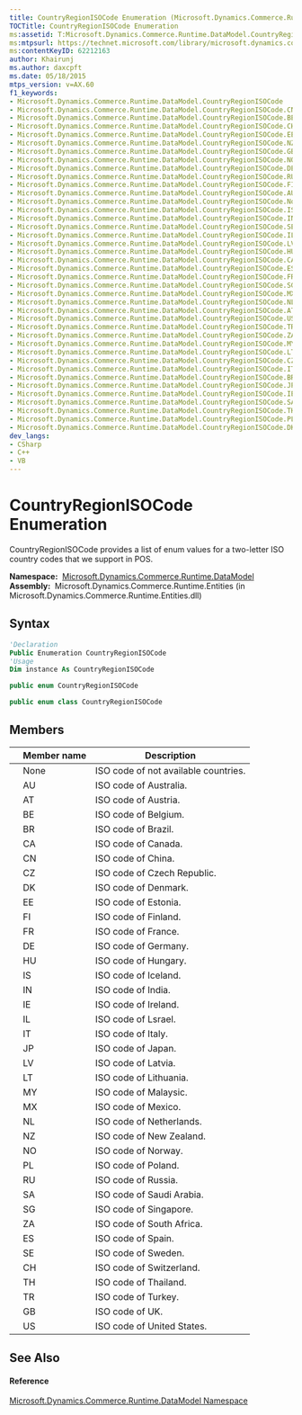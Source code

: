 ```yaml
---
title: CountryRegionISOCode Enumeration (Microsoft.Dynamics.Commerce.Runtime.DataModel)
TOCTitle: CountryRegionISOCode Enumeration
ms:assetid: T:Microsoft.Dynamics.Commerce.Runtime.DataModel.CountryRegionISOCode
ms:mtpsurl: https://technet.microsoft.com/library/microsoft.dynamics.commerce.runtime.datamodel.countryregionisocode(v=AX.60)
ms:contentKeyID: 62212163
author: Khairunj
ms.author: daxcpft
ms.date: 05/18/2015
mtps_version: v=AX.60
f1_keywords:
- Microsoft.Dynamics.Commerce.Runtime.DataModel.CountryRegionISOCode
- Microsoft.Dynamics.Commerce.Runtime.DataModel.CountryRegionISOCode.CN
- Microsoft.Dynamics.Commerce.Runtime.DataModel.CountryRegionISOCode.BE
- Microsoft.Dynamics.Commerce.Runtime.DataModel.CountryRegionISOCode.CH
- Microsoft.Dynamics.Commerce.Runtime.DataModel.CountryRegionISOCode.EE
- Microsoft.Dynamics.Commerce.Runtime.DataModel.CountryRegionISOCode.NZ
- Microsoft.Dynamics.Commerce.Runtime.DataModel.CountryRegionISOCode.GB
- Microsoft.Dynamics.Commerce.Runtime.DataModel.CountryRegionISOCode.NO
- Microsoft.Dynamics.Commerce.Runtime.DataModel.CountryRegionISOCode.DE
- Microsoft.Dynamics.Commerce.Runtime.DataModel.CountryRegionISOCode.RU
- Microsoft.Dynamics.Commerce.Runtime.DataModel.CountryRegionISOCode.FI
- Microsoft.Dynamics.Commerce.Runtime.DataModel.CountryRegionISOCode.AU
- Microsoft.Dynamics.Commerce.Runtime.DataModel.CountryRegionISOCode.None
- Microsoft.Dynamics.Commerce.Runtime.DataModel.CountryRegionISOCode.IS
- Microsoft.Dynamics.Commerce.Runtime.DataModel.CountryRegionISOCode.IN
- Microsoft.Dynamics.Commerce.Runtime.DataModel.CountryRegionISOCode.SE
- Microsoft.Dynamics.Commerce.Runtime.DataModel.CountryRegionISOCode.IL
- Microsoft.Dynamics.Commerce.Runtime.DataModel.CountryRegionISOCode.LV
- Microsoft.Dynamics.Commerce.Runtime.DataModel.CountryRegionISOCode.HU
- Microsoft.Dynamics.Commerce.Runtime.DataModel.CountryRegionISOCode.CA
- Microsoft.Dynamics.Commerce.Runtime.DataModel.CountryRegionISOCode.ES
- Microsoft.Dynamics.Commerce.Runtime.DataModel.CountryRegionISOCode.FR
- Microsoft.Dynamics.Commerce.Runtime.DataModel.CountryRegionISOCode.SG
- Microsoft.Dynamics.Commerce.Runtime.DataModel.CountryRegionISOCode.MX
- Microsoft.Dynamics.Commerce.Runtime.DataModel.CountryRegionISOCode.NL
- Microsoft.Dynamics.Commerce.Runtime.DataModel.CountryRegionISOCode.AT
- Microsoft.Dynamics.Commerce.Runtime.DataModel.CountryRegionISOCode.US
- Microsoft.Dynamics.Commerce.Runtime.DataModel.CountryRegionISOCode.TR
- Microsoft.Dynamics.Commerce.Runtime.DataModel.CountryRegionISOCode.ZA
- Microsoft.Dynamics.Commerce.Runtime.DataModel.CountryRegionISOCode.MY
- Microsoft.Dynamics.Commerce.Runtime.DataModel.CountryRegionISOCode.LT
- Microsoft.Dynamics.Commerce.Runtime.DataModel.CountryRegionISOCode.CZ
- Microsoft.Dynamics.Commerce.Runtime.DataModel.CountryRegionISOCode.IT
- Microsoft.Dynamics.Commerce.Runtime.DataModel.CountryRegionISOCode.BR
- Microsoft.Dynamics.Commerce.Runtime.DataModel.CountryRegionISOCode.JP
- Microsoft.Dynamics.Commerce.Runtime.DataModel.CountryRegionISOCode.IE
- Microsoft.Dynamics.Commerce.Runtime.DataModel.CountryRegionISOCode.SA
- Microsoft.Dynamics.Commerce.Runtime.DataModel.CountryRegionISOCode.TH
- Microsoft.Dynamics.Commerce.Runtime.DataModel.CountryRegionISOCode.PL
- Microsoft.Dynamics.Commerce.Runtime.DataModel.CountryRegionISOCode.DK
dev_langs:
- CSharp
- C++
- VB
---
```


# CountryRegionISOCode Enumeration

CountryRegionISOCode provides a list of enum values for a two-letter ISO country codes that we support in POS.

**Namespace:**  [Microsoft.Dynamics.Commerce.Runtime.DataModel](microsoft-dynamics-commerce-runtime-datamodel-namespace.md)  
**Assembly:**  Microsoft.Dynamics.Commerce.Runtime.Entities (in Microsoft.Dynamics.Commerce.Runtime.Entities.dll)

## Syntax

``` vb
'Declaration
Public Enumeration CountryRegionISOCode
'Usage
Dim instance As CountryRegionISOCode
```

``` csharp
public enum CountryRegionISOCode
```

``` c++
public enum class CountryRegionISOCode
```

## Members

<table>
<thead>
<tr class="header">
<th></th>
<th>Member name</th>
<th>Description</th>
</tr>
</thead>
<tbody>
<tr class="odd">
<td></td>
<td>None</td>
<td>ISO code of not available countries.</td>
</tr>
<tr class="even">
<td></td>
<td>AU</td>
<td>ISO code of Australia.</td>
</tr>
<tr class="odd">
<td></td>
<td>AT</td>
<td>ISO code of Austria.</td>
</tr>
<tr class="even">
<td></td>
<td>BE</td>
<td>ISO code of Belgium.</td>
</tr>
<tr class="odd">
<td></td>
<td>BR</td>
<td>ISO code of Brazil.</td>
</tr>
<tr class="even">
<td></td>
<td>CA</td>
<td>ISO code of Canada.</td>
</tr>
<tr class="odd">
<td></td>
<td>CN</td>
<td>ISO code of China.</td>
</tr>
<tr class="even">
<td></td>
<td>CZ</td>
<td>ISO code of Czech Republic.</td>
</tr>
<tr class="odd">
<td></td>
<td>DK</td>
<td>ISO code of Denmark.</td>
</tr>
<tr class="even">
<td></td>
<td>EE</td>
<td>ISO code of Estonia.</td>
</tr>
<tr class="odd">
<td></td>
<td>FI</td>
<td>ISO code of Finland.</td>
</tr>
<tr class="even">
<td></td>
<td>FR</td>
<td>ISO code of France.</td>
</tr>
<tr class="odd">
<td></td>
<td>DE</td>
<td>ISO code of Germany.</td>
</tr>
<tr class="even">
<td></td>
<td>HU</td>
<td>ISO code of Hungary.</td>
</tr>
<tr class="odd">
<td></td>
<td>IS</td>
<td>ISO code of Iceland.</td>
</tr>
<tr class="even">
<td></td>
<td>IN</td>
<td>ISO code of India.</td>
</tr>
<tr class="odd">
<td></td>
<td>IE</td>
<td>ISO code of Ireland.</td>
</tr>
<tr class="even">
<td></td>
<td>IL</td>
<td>ISO code of Lsrael.</td>
</tr>
<tr class="odd">
<td></td>
<td>IT</td>
<td>ISO code of Italy.</td>
</tr>
<tr class="even">
<td></td>
<td>JP</td>
<td>ISO code of Japan.</td>
</tr>
<tr class="odd">
<td></td>
<td>LV</td>
<td>ISO code of Latvia.</td>
</tr>
<tr class="even">
<td></td>
<td>LT</td>
<td>ISO code of Lithuania.</td>
</tr>
<tr class="odd">
<td></td>
<td>MY</td>
<td>ISO code of Malaysic.</td>
</tr>
<tr class="even">
<td></td>
<td>MX</td>
<td>ISO code of Mexico.</td>
</tr>
<tr class="odd">
<td></td>
<td>NL</td>
<td>ISO code of Netherlands.</td>
</tr>
<tr class="even">
<td></td>
<td>NZ</td>
<td>ISO code of New Zealand.</td>
</tr>
<tr class="odd">
<td></td>
<td>NO</td>
<td>ISO code of Norway.</td>
</tr>
<tr class="even">
<td></td>
<td>PL</td>
<td>ISO code of Poland.</td>
</tr>
<tr class="odd">
<td></td>
<td>RU</td>
<td>ISO code of Russia.</td>
</tr>
<tr class="even">
<td></td>
<td>SA</td>
<td>ISO code of Saudi Arabia.</td>
</tr>
<tr class="odd">
<td></td>
<td>SG</td>
<td>ISO code of Singapore.</td>
</tr>
<tr class="even">
<td></td>
<td>ZA</td>
<td>ISO code of South Africa.</td>
</tr>
<tr class="odd">
<td></td>
<td>ES</td>
<td>ISO code of Spain.</td>
</tr>
<tr class="even">
<td></td>
<td>SE</td>
<td>ISO code of Sweden.</td>
</tr>
<tr class="odd">
<td></td>
<td>CH</td>
<td>ISO code of Switzerland.</td>
</tr>
<tr class="even">
<td></td>
<td>TH</td>
<td>ISO code of Thailand.</td>
</tr>
<tr class="odd">
<td></td>
<td>TR</td>
<td>ISO code of Turkey.</td>
</tr>
<tr class="even">
<td></td>
<td>GB</td>
<td>ISO code of UK.</td>
</tr>
<tr class="odd">
<td></td>
<td>US</td>
<td>ISO code of United States.</td>
</tr>
</tbody>
</table>


## See Also

#### Reference

[Microsoft.Dynamics.Commerce.Runtime.DataModel Namespace](microsoft-dynamics-commerce-runtime-datamodel-namespace.md)

